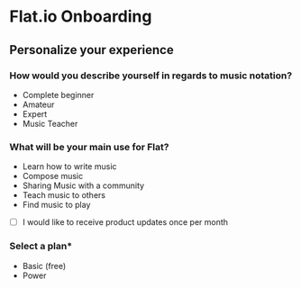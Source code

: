 # Flat.io Onboarding

## Personalize your experience

### How would you describe yourself in regards to music notation?

- Complete beginner
- Amateur
- Expert
- Music Teacher

### What will be your main use for Flat?

- Learn how to write music
- Compose music
- Sharing Music with a community
- Teach music to others
- Find music to play

- [ ] I would like to receive product updates once per month

### Select a plan*

- Basic (free)
- Power
